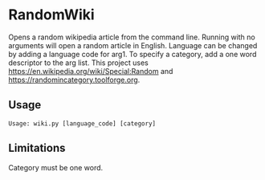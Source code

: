 # RandomWiki
Opens a random wikipedia article from the command line. Running with no arguments will open a random article in English. Language can be changed by adding a language code for arg1. To specify a category, add a one word descriptor to the arg list.   This project uses https://en.wikipedia.org/wiki/Special:Random and https://randomincategory.toolforge.org.   

## Usage

    Usage: wiki.py [language_code] [category]

## Limitations

Category must be one word.  
